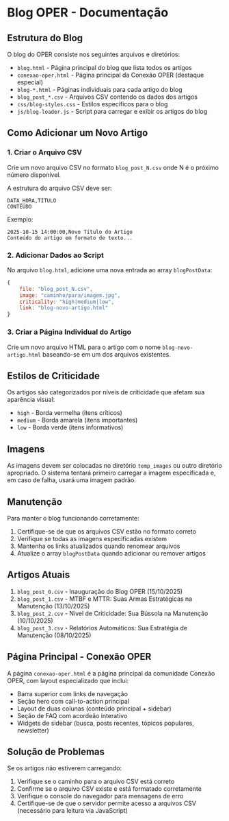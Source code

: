 # Blog OPER - Documentação

## Estrutura do Blog

O blog do OPER consiste nos seguintes arquivos e diretórios:

- `blog.html` - Página principal do blog que lista todos os artigos
- `conexao-oper.html` - Página principal da Conexão OPER (destaque especial)
- `blog-*.html` - Páginas individuais para cada artigo do blog
- `blog_post_*.csv` - Arquivos CSV contendo os dados dos artigos
- `css/blog-styles.css` - Estilos específicos para o blog
- `js/blog-loader.js` - Script para carregar e exibir os artigos do blog

## Como Adicionar um Novo Artigo

### 1. Criar o Arquivo CSV

Crie um novo arquivo CSV no formato `blog_post_N.csv` onde N é o próximo número disponível.

A estrutura do arquivo CSV deve ser:
```
DATA_HORA,TÍTULO
CONTEÚDO
```

Exemplo:
```
2025-10-15 14:00:00,Novo Título do Artigo
Conteúdo do artigo em formato de texto...
```

### 2. Adicionar Dados ao Script

No arquivo `blog.html`, adicione uma nova entrada ao array `blogPostData`:

```javascript
{
    file: "blog_post_N.csv",
    image: "caminho/para/imagem.jpg",
    criticality: "high|medium|low",
    link: "blog-novo-artigo.html"
}
```

### 3. Criar a Página Individual do Artigo

Crie um novo arquivo HTML para o artigo com o nome `blog-novo-artigo.html` baseando-se em um dos arquivos existentes.

## Estilos de Criticidade

Os artigos são categorizados por níveis de criticidade que afetam sua aparência visual:

- `high` - Borda vermelha (itens críticos)
- `medium` - Borda amarela (itens importantes)
- `low` - Borda verde (itens informativos)

## Imagens

As imagens devem ser colocadas no diretório `temp_images` ou outro diretório apropriado. O sistema tentará primeiro carregar a imagem especificada e, em caso de falha, usará uma imagem padrão.

## Manutenção

Para manter o blog funcionando corretamente:

1. Certifique-se de que os arquivos CSV estão no formato correto
2. Verifique se todas as imagens especificadas existem
3. Mantenha os links atualizados quando renomear arquivos
4. Atualize o array `blogPostData` quando adicionar ou remover artigos

## Artigos Atuais

1. `blog_post_0.csv` - Inauguração do Blog OPER (15/10/2025)
2. `blog_post_1.csv` - MTBF e MTTR: Suas Armas Estratégicas na Manutenção (13/10/2025)
3. `blog_post_2.csv` - Nível de Criticidade: Sua Bússola na Manutenção (10/10/2025)
4. `blog_post_3.csv` - Relatórios Automáticos: Sua Estratégia de Manutenção (08/10/2025)

## Página Principal - Conexão OPER

A página `conexao-oper.html` é a página principal da comunidade Conexão OPER, com layout especializado que inclui:

- Barra superior com links de navegação
- Seção hero com call-to-action principal
- Layout de duas colunas (conteúdo principal + sidebar)
- Seção de FAQ com acordeão interativo
- Widgets de sidebar (busca, posts recentes, tópicos populares, newsletter)

## Solução de Problemas

Se os artigos não estiverem carregando:

1. Verifique se o caminho para o arquivo CSV está correto
2. Confirme se o arquivo CSV existe e está formatado corretamente
3. Verifique o console do navegador para mensagens de erro
4. Certifique-se de que o servidor permite acesso a arquivos CSV (necessário para leitura via JavaScript)